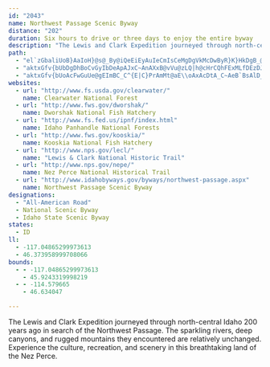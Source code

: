 ```yaml
---
id: "2043"
name: Northwest Passage Scenic Byway
distance: "202"
duration: Six hours to drive or three days to enjoy the entire byway
description: "The Lewis and Clark Expedition journeyed through north-central Idaho 200 years ago in search of the Northwest Passage. The sparkling rivers, deep canyons, and rugged mountains they encountered are relatively unchanged. Experience the culture, recreation, and scenery in this breathtaking land of the Nez Perce."
path:
  - "el`zGbaliUoB}AaIoH}@s@_By@iQeEiEyAuIeCmIsCeMgDgVkMcDwByR}K}HkDgB_@iBAeDL}CZy@G{Ae@sE_CkC}@_N}C_MgDsDw@mIg@_cAeEi@SwAGOg@kARiBs@}BqCo@_DIuABsATsP^cCzIiZd@mCp@{GPkA|Cw\\lBiWtCkc@^}BfAyAnAsANCnA{A^y@XiBGaCSmASk@Y_@o@g@oA]gGGmXf@sQPiFa@yBeAsBqDmMqZi@{Ay@gDk@aEyEgr@s@sFmAgGiEwOi@qCg@mDsKssAs@wKOkEEwKHkE`@oIl@yGh@iEnBeKdA{DlAsDrAqDzOm_@vCgJpIs\\~@gEhB{Kh@wEz@oLdBka@?}EM_F_@{Ei@wEy@oEeA_EmAkDyAaDcB{CoBmC}BeCeR}Q_CeDwB{DsAeDcCaHqKw\\_Rij@mEuLcCqFgTgb@}EoL{CyLoFg^{@kJi@wIOwGCoMfBwhAPw@JyAL_ANaA\\uAb@wAtCwH`@qARm@ZoARcAFQF]BMJk@Hk@Hk@Fm@Fo@LiCj@kb@HcJMkEk@aHu@gGiAyFmAoHu^itB{BuMm@mEo@sISmGe@s|@OyMSiEy@gIi@_EiAsFeCyImCqGwAqCeD{EqDwDyC_CqPkKmB_BgBkByD_FgDiDmJmGkB_B{BkCiBmC{CiGqMk[Qw@SsBMuFAaUCaCUeDs@uDmEuL}@aDk@sCsBoNU_CWgGc@wC}@gCeBeE{GoKqBmCuByA}@e@gCs@eAAiBRuErAcO`GiAPmA?oBe@sB_BiAeBsBiEmBmFeAeEw@yFm@wLWaIbA}_@I{Ee@mFmAaHcC_MmHyY_@mAwAsDsEyJiBgCo@q@_BaAkBg@sCC{Bb@_EhBaB\\iA?mA_@_B}AgLkRaDaG_@kA]{ACyBJkA^aBPe@Vg@~AiBf@{@ZeA`@eDF}DOiDiBiISyAIaBEk]EkBYsEcFk`@cAaEk@{AkEsIsEyGsQy[kJsQaMeScEyHcBaEgHiTeAgEo@sD]{Dc@}CKuE?ir@I{HDkCb@mIvBqZjAiYHqEYeGc@kFo@cEoAqEeBmEgBgDsCsDeGiG{BsA_MaGoBoBm@{@}@mB}BkG_KyTgCyGi@mDE_BCaBXgFpBgVp@cGn@}BjCgFpAaDv@uDrBcV~@yQDYr@oO\\iDl@wEfBkJ|GmW`CoObCwK~@eCnFmL`E{KdAaE\\eBb@{CTaDTwHXuCfEiWdAaFrCmKxAuD|@eBbDgF~AeBx@k@pDgApBeA`EwDlAwA^e@`@eAl@sB^cBl@wDdBeQh@wLDcQQ{CUgBc@}Ac@eAoBuCuLgIsB_CiAsBm@aC[kCIsCNaEd@sC|@gCtBsEfCeElDgEbDuCj@s@pA_C~AgE|C{K\\yD@_DOeCmEa`@oBoRkBaLuDs_@y@_JIaBBgBNeBdBuKx@kGp@qLByJ[oMKmGDaDx@}Rb@kCh@qAdBiC|ImLlAkBbAaCh@yA|J}\\zCoFd@sA^yAZsCp@gLd@yFrCqSx@{GN}CDwE?qE[oUWcCyAgJwC__@CcB@aDLmEN_Ct@gG|CwNxFmPpFaLnEoLfEaHlDuGlEeElCyCx@gA|EoI~A}Dh@oCl@_FN_EO{EYyA}AyEi@_A_A_AgD{@uNgBoDiAcDuAiAq@qBaBaAqA}AiCeA}Ci@oBwA_Ha@iDWqDEmDHsBHy@j@{C|@_CbEuIz@cC\\iAf@cDVgD?yDKgCm@}He@kNCwEP_K@uHy@sNc@iNQiJZgMdAgPl@eOIqHKiECmK_@mE_DoS}@sHm@wJWyCi@aCw@uBiDwHiAyCYwAU{CH_F^sENqNbE}^NqJh@eFn@gIR{LImEy@sEyFiXcAuF_AgJcDiReA{HOyBKeFHcD^aJ?aH_BoRIsD?_Gr@{n@RmC^mClDoNZcBXiCN_F?{k@JmG|Dgj@pDsk@t@iJrDi`@bDe[rAqKhBuQb@yFlGmg@T_DbB}_@b@iEdAyHfBcKhEcTnLmd@dAiClAwBp@cAlBmBlA{@jNeGlDeCfX_XvDaD|GyGnB_CbGcJdFcGxBaBbEkBNSlGoD`DwB`AgAxEcKnCcF|FiL~AmEv@gDZsBNyBEuJNyBtAsKb@cCh@oBfD{G|JkRjLuPlEeFr@gAh@sAb@qBxFy\\hAaFr@{BdBkEbDgGvByCbBsA`PyH`Cg@`OsAbAYxDmB`Bc@jBUra@yBfCe@hE_BrDs@xBG|BHhHbAjHtArABrAKtAYrBkArCmCjFiGhAcAtBeAvFmBnAa@l@EpEFxAGpE}@pDb@h@CpFu@xBs@rBsAjKsJxJyKfB}BbDaHbFkJfAoCvBwGpAaDbAoBnEeFvPwXzNmM`HmHnA{B`HuOt@gAfG{FlCwBr@Wt@GpE\\~CIhPgDlBm@fGwCbDoCfIgI|FsEvGuDfHyArBEbBFlEdBxClBrBX`EFvJjAxE_@|ToDrCFxBd@xARhAEhCk@pAu@x@y@hBeDh@eB^aCbDuOt@{Cr@gB~@cB`BoB`ByAlCyAfDyA~Bq@rCWpHOpGw@nQaD|Cy@`EyBz@MzB@bDMnBs@nBsAtPsPhBoC~L{WlFwHdBsBhBcBzFgDfDuA`B_@|AQpGElAQjBi@tAQ`GCfAa@xCyAxAkAh@m@r@eBp@{Cb@qAr@mAzAsA~Ay@z@SrCR~@G`FkArCeArByAzA_BfAoBtAcDbBmCtEiFxF_DlGaEfC_AdAQ`IGrA]lI{EdOuHlEqBfC{@~Bk@xB{@zGkElDkBbDoAxAYhF]vCg@pJaEtH_EjDaCnMoN|A}ArBgAtAc@jMoB~L_Bd@?~Ep@`BQ`A]t@o@`AkApFuKx@kAlCsChC{BbFkIdB}BjA_BhEeEvA{BdAkAlE{CdCkCpCaE|B}BbD{AxCy@d@Wl@i@hAyBr@}B`@aB|A{HtAmFxAeDrCoFhAqC`BoGx@eCt@aBx@_BhByBlE_EtFwIvH_NvGqKjA}@dPyFjGaB|Ce@lEUrBkAdB_B`B_AbEaB~@o@fI}I|AgCxCqGnFoJv@aC~AgGp@qDz@}JXmBh@eC~BuIlAkC|B{DzAyBbC_DlD{Bn@s@b@cAd@yA`@iCv@yILsC]{QCyDLmCXaDhAoIrAgInAyFbC{GbBoKxAsQD_URqFh@uGhBuJn@_CrFiMx@kAhAkA`FgDxCa@vGExAk@lEyBlAGlHT`GBxDQfDa@nCsAvEyCnA_@bAK~QEtAGvBq@lAm@nCaDbAiBvD{JdCoHtC{Hb@mB`@}Bd@cGHun@YeFc@mBmH}UOyADsC\\aBj@qApDsD|GeG~KuH|KaG|Am@nBeA~\\oObHsDlHaDrBYrAErb@GxC^xA`@rUnJtNjGta@dPvDbAbDD~AUlBg@vBaAhA}@jB{B`GgKxFyH~PkR`DaDlGkHxC{AnX}CjAGbCDh@LxBdAjHfFrBp@xBRhBGhCcAx@g@zBgChFmHbDsDrFsE~NoJrC_Cx@kAvH}N|@sAbFyFlDmCbBs@bCWhAHzCl@fBx@v@f@nCxBbBdBxEnFzHxJbElEx@d@hAf@|BXbCDhDs@~@e@bA_A~@gAdEmHnDyHd@aBr@sEN{BHyDOyEq@sKSsCgAcGcA}E"
  - "aktxGfv{bUbDgDhBoCvGyIbDeApAJxC~AnAXxB@vVu@zLQ|h@cHrCQhFExMLfDEzDJ|`@H|BWhCk@zBEfBPvFjBxDfBpC`AdPvElBZxAGx@_@nBg@rCc@bd@yEvAg@nByAx@_@tB_@fVaA|CJtAIvCk@hACbFCpHYvJMfEYdAQfAqAx@yA~AuAx@QzRuAr@?x@@bAd@dNnNbC~@x@DlBk@zLyHfG}Fn@]pHsCfHiA|ACtAP~@X|BrAxBdD`IzM|H`I|DjHdAdAlAd@dAR|AB`AK`B_@|CmBxB_BrA_B`EaI~CmHx@eA~BaCdCeBj@YlEgA|CeBr@_AtAoDn@kA~@y@`B_@hCVdAZvBlAtBbCd@`Av@lBv@jEv@rFt@vHl@xBZx@vB|BlB^h@@d@KvDmChDmBhB_@xHg@tF^rBl@rAr@xDtC~O~NzAj@~CLtAMnBcAdCgCdCuDrCmIlAeFhAaEz@mAzCqC~A{@nASpJw@rDEh@VZ`@dBpFT`@ZZXDbDsAvGaCvFq@n@uALm@IeB[_AqBaDyAyD_@_BIgAJeFp@iLVwCb@{B\\y@vGiMnDaGpDyGj@}@rAy@z@SpCSlGQjFu@dBCxDXxAb@hAf@pApAtLhQtBnBfAPdCe@vCsAxAuAxA_Fl@yC\\eApD_Bx@GhAFxD|AzCnCj@pA|AtAz@b@`Et@bDvAbAD`PaBr@Bl@TpAz@`@pAn@zFFX\\ZrCGv@_At@sBV[nBy@jDKdALv@XhC~BxAdBhAx@v@XbJnBr@IrEeFjHaEx@M~AN~@VhA`AfE~EvBd@jNgA~BcAbC_CnAaAr@W~AMbAGbCr@vH`F`@LdJu@rMeHnA_@v@Gj@DbAZfIpArA?x@KdAa@t@y@tBgDdAkCp@e@`Cq@hB}ArAq@tNaEvAWtAEtARhAr@lAnA|D|Bh@PjNdAxARx@Xd@Xf@dAt@~DNpJY~CYlGB~HJn@lBrGbA~CTfAb@~FJd@hA`Bp@pARr@f@lCTv@h@RlAk@j@Kx@Hl@TbB~APF^ApA_@T?n@Vb@l@ZlADjAaAzDCj@D`B|A|OUjDz@tDL~CZdBh@lBNX|A`BXhA?`ASfAi@v@cAR_AEmCsB_@AcCz@a@lACd@GxIgBfOgAhGo@lCy@lA_Aj@eBr@gARiAl@gAz@}@hBGXBv@nAdCbAlAdBnC\\jAVrANxBWdCmAlFyBvM_@~@oBrC]Xo@J}@?[Kc@a@uAqBy@Y}Bd@}A]_C{@oAM_@f@Sj@Er@Jx@`AfDFdAE~Ao@|Jc@jBiBfEO~@?`ANpA^zA^~@d@N\\@lBy@hBa@rA@n@X|DzD~@bBHf@ErA}AxHi@`AcC`CS^_@hBGxA`AtKh@hC|B~GxBfEnCxG\\fAN~@?z@_@bCcHjVyAxBeDjB_BxAi@`Ao@dCe@x@gBtAcEdCaAv@iAlAa@fAKxAJjBdE|SZz@rC`ExA~AjLlHlH|DbDzAlBl@bCRvAVbD`B~ChAdAt@|@jA|GnOrFbL|S|Trd@je@zIrJzAlE`FvPlA`Dn@jAlFfHTp@h@fCnDr\\lAlEzCrGxH|NfCvBp@^`Dx@r@d@d@l@Xp@h@|AJn@B`BIzl@?vjADhKNrBl@`Dx@~B|GzPhEbLlDtJb@jBH`C?lKC^uMj_AKdAGfDBnIEvV"
  - "aktxGfv{bUoAcFwGuUe@gEImBC_C^{E|C}PrAmMt@aE\\oAxAcDtA_C~AeB`BsAlD_BxCm@~AEd\\JjFkBzAsAbE{E|BaEnAwCr@{Bh@mETgKB{GTuLr@uS?sBCkA_@mBmBaFcBmG_CiKw@eBuByDsAeA_DsB}Bm@oB?sBPsCf@yADwPq@uC{@}CkBcBuAkDeFkEyDiB{@mEeAcDmBu@}@a@y@e@_Bg@oCGyACgBLcDZwC^uBXaAhBgFfEmMlBaHd@cDHkALaJA_DyAsLeAaGoC}LeFoZ_CeO_@_DMwBGiEFwF\\cGx@kDd@mAhBoCtH{IjPqOzEcFjCwDdFiId@aAxDcQbBgObBoUTiFKqH?}FDwCZsF|BkRlEi]h@sFBgBCaG_B_]}BoLeAqG_@{C]uEEqHNgKnBsY?yG{@mF}BuHgDuIyB_FsAaCqJyOcCaDoCmCo@kAy@cCsAsM_A_FSuBBkFPyBr@}EjI}a@x@_GhAaKTiChA}WNmE^sDZmB\\wAlBuFj@wA|CoE`FmF~BaEl@wAfHqThRmm@~BuKd@gDl@eC~AaF|CsGfDuF`EyFdCeCpEuD|IeEhSmF|DyAvJmGfDuChHmHv@yAxAoFX_CRoKJkJSaDe@yDo@aDsA_GcEqNyAaEgEqFsBgB_c@sd@aHmImEsHo@{AmBgCaBeDgAeBsAmB}GoIsAsCy@eDc@oEGyJIw@YgBgBuH{@mFmAsFe@_AaFsGwDiFoCyCiAeBkCiGaA}AcDoCgJkFoKoFk@q@mBuCmEyIe@eBwFq^s@aGAyDBmBVmB^gBr@mB|EsKvGuQ`MkZpBmHp@iDbAkH`@uDpByN~@uEr@_DdBoGpBeGlAoEdAyEx@gFd@uENsDhAc]RkCTcB^qBbA_Et@uB|AcCTu@xByKt@oEp@aGXaYIuDmAaUy@iMU_CoAoEcBuESoAeBwQOmFDyCTuBh@mDrAaFxD_GvAmD^kCXiGTgB^qBxBaJfDw\\?_EOyBmEsa@UuESyGOsBYgBkE{NWkCCaDHaBnBoOvAkGhBuG|AuJn@gGnD_`@rDye@ByEi@kCiBiFuMy]yFeMaBmCuOkSiAmAcAw@eA]qJmAmDsAqAaAq@w@_DoG}AwDy@cCYmAOsAk@yHa@}B{@oCcJ}MgB_D}RuPcBkAcCy@yAK}B^k@^c@j@cBlDu@zBiBdHoBnJ{AxFo@lAo@|@m@b@eBv@{@LwBHsCEsASgDcAeFuDaEkEsAoB_CmEyAmDiAiEsB}J}BmIUyAW{CFgGd@mIpBqPF_EEcBi@cEy@_DsA_DiByB}DmBoAS}BKsDf@kAh@kF~AiDl@{EZ{LDeAPkG`CgCvAoI`EsA^}@FiBMiCmBiBmCyA_Es@_DyAeOoAsKeEwXy@eEeAoC_CgDkOaOmDsDsC{Ei@cCSoAO_C?}BNcCxBsJReBH_BI_BOoB_@mB}@mBy@sAcCiCsCoAwCYyALkAd@gBrAyEfG_C`BmClAgBXmCN{BQsCk@iKaE}FmAiFyAyBaAaEkCiBsBcDaFiAeAiAg@{AW}E?cAGgBk@iBmAiA_Bs@eB_@{Ai@gEe@wBsAgDsA}BeAi@oBe@}AQ_Cs@uAm@_BgAsAeBq@qAoI_Yk@eHGyCwAaHsAmCkGoH}AsAkB}@iCYuERkAIiCiAqDgCiCgC}AmBy@qBiAoDi@eDeAaJYeEi@iNOaHJyCNcB\\wBbF{Nt@iE|AgL~B{RfAyEbAsD|AiEZeCDsCU_Cs@iCyCwEeGoDsIgIaIyIuCgFSs@Iw@EuAJeFLaCt@eDx@iCt@wA|BaCpKmHb@}@h@}AjCsMR{AB}@i@oIDuJHmHEcCKiB[sBQcCBaDTuCx@mGnAkGbEePd@eC\\aDHyDC_Ai@sD_@gAcAgBoBeCqJkGgAaCa@_BqAcGKiBBsEhAkKp@yE`AsBhC{Cx@}Ad@gCHaAEeC_@eC{EeROwA?s@H}Bx@wFf@kCj@kCnAaEvAgDZsAbAgHNmE?ab@FmFKeCWgBw@sDy@wB}CuFq@sBqBgHq@mEg@aF}@sFyCoLcBeIgIa]{A_IgBiMo@}Bc@u@uAcB}A{@gB_@cEe@kC_A_Mg@_DEeBQuCo@eCqAcDgCaD_EcBeBiAi@uBi@mAAiAPiBbAeErDaBd@wDe@gA_@uFsCaAY}JmAy@FcAV{BBg@IeFaCm@EmERgAM{As@uAgBmBeGsAkDyAcBgCcB_Bg@gCSsRqEuCYgHJgD_@yAe@yB_BcBgBsBaBsDyAgAQ{BMiB@mE~@aDfB_C~@sBb@eGj@mAWgCy@wByAuAsBcA{BiAkAy@_@uBc@}F]qB[wBi@eAq@eAgAi@w@qAuCkDyKqBcEuA_BeAw@}@e@gE{@{@_@qB}AaBuCuFmIgH{HcFmKy@uByAkCcAy@sB{@qGqA}Aq@aAu@iAkAmCsDoAsAqGuDsCeAoDeAmAk@mCyBmBaAuBQiAJs@VqHtEsBfA}C|@yARaB?y@Gs@]cAy@cAyA_@_AU_BOcC^gIGyFKwBe@{CmAyDaBmD{DaGo@s@y@q@aDeAuBU_AFgB\\mFhC_BBg@K{@g@gAiAiA{AyIgP_@_AcAuDc@_C_A_Ci@k@kAs@uGaCcCsAoCkBcCoBkGaH}ViZyAyAeAy@cBs@mAWoQi@eA]}@k@_A_AmHwNu@mBq@eDGaBBmCPeBz@kD`DkK~@oBbAiA|E}D~@uAn@kAb@_BTgBNsB?gAOyA_@mBi@wAuAeBaAg@q@SaAEo@DcErAoAVqB@m@Ys@k@a@k@q@uBsBaLyC{Q_@{Cy@gO}@_T?yFb@{H@_BIeBe@aDk@q@mAq@_DsAgByAoA{AcBkAmE{By@_AyD_Hq@a@sIyAo@W}@aAe@sAUkAo@{Is@gEmA_C}@g@aAQ_AHs@T_Av@}DzFo@t@mBhAiCZc@Eo@Yu@o@}AkDoB{I}@aJKyCFiFZ}CZoBd@cCrCcJh@aCR_BCeBUgBs@cBoAoAs@c@{MaEyAm@sBmByAyBcAwBy@cC_@sBQ}Bc@y[SsEYeCeAsEcBoFiB_FcEuMmBuImByG_AsBcDuFo@_BgCaJeAqBaHiIcCgDaHiN_CkH}@oBe@q@y@YmAKs@Dk@PaLzLs@f@_A^cBE}@SuCgCgCyDo@_B_@mCDeDVuAf@_BlBsD`GeHt@iAl@_BTsAByDIeAWsAk@yAo@_Aw@m@q@WgAOsI_@oGqAeC_A_CaBgDyAmGq@cAa@y@e@y@_Au@_Bi@yBUeCDiFRsFCiFyA{^JmFNsCX{BBqBa@sC}@oBg@i@oBi@}FS_C_@wBo@wFaDoAmAs@sAc@qA[oC?mAZwEvAoJTeCByC]aDy@mCyE{KsE{JyA_FmBmFaA{BkAkBqLqLyAcCyAyCqBcEoB{Fs@eA_@e@u@e@iEeAkCsAiAgAoDgFmD_Eg@eAaAoDc@eDMkB?aCHyAXsBfBaLd@aF?aD]sE_@yBy@sCoCaHmAaHWeAc@q@}@u@oBeA_BqAi@o@mBwEUmBc@yFO}HOeBs@mCcA_BeAw@_AOcAI}H|B}@JcBQk@Y}@w@iAsCe@aCKsDJaI?eHOsAy@oBc@m@iBu@}DIgD]uA[cBeB_@_A_@_BIaAEmBHwAlFwVn@_E?sAEkAWyAa@iAs@q@y@_@}Fg@mBw@mFyCiBm@mB_@mFKiBgAu@eAeBoHm@kBmCmFy@aA_BmA}HeEsBgDm@gCI}AAsAFuD\\oHr@yG^kCnBaHrB_FhAgBhBgEb@kBX_BR{KAiAu@qDcBgCs@e@eCg@kFEiBWsAo@eAy@yAmByBqDsAsCmAgDyAeFwGyZyBgJe@aCg@kFEuAHyDNqA\\iBz@wCxAgDvAsEj@_DXwJNsA\\kBnB{Hh@sCTmB?_GKeC}@mGa@mAaAoAo@c@sBy@uC{@y@q@cAkBeD{Hy@mAw@s@gAe@w@MmACs@HmDt@_ABy@O_AUcCkB}A{Ci@kBeAgHEeETaDrCiQRaDCyCEyAs@yFe@sB}BmEiAyAsAgAyCsAyb@uLkDeBu@y@iAuBk@_BSqAIgAEyBH_DdAiG`FuV~@_G\\{C?mBSmBc@wBe@sAsAyBoAm@aBg@{@@cCj@_Br@_DfEkCjC_Cn@mBPi@EwA[qAq@yAyAoAgCg@sAo@gCYkCUsE?sCp@uH`@sBd@aB`FgM~@_Dd@_CL_AD_BCaCOsBYsAeB{FyEgLgBeFmGqOs@wAs@y@_PcNo@q@iAaCi@_BYuAQiBCgBHmCr@iKCy@Om@cAkDk@}@}@iAiEsDyAqBqAuCi@_CWsBMkD?aBb@eEv@aD`@gAtGmJt@gBd@qBx@}JRsDtDuTRuCEmIcA{Yo@iMOiKKeAm@mCo@kAyAkBsGoFq@y@u@kBw@sEEyAl@yOBwAGs@UkAmBgGuCmHcAuFOyAGmBFuHhEc`@JoCBoBSoF[uDo@qD}A{Fy@yBsFoLeAkBw@_AcDaDkBeCq@oAu@iCc@mD?{Ed@uGtG}^hDeQBq@CaD[_BYw@o@mA}@eAu@o@sAqBcAmDm@gD{@_HI[c@e@m@yAi@q@wAy@y@UoAU{Ia@yBk@_C_B}SwQw@gAoA_CyAmEs@sEKaD?qEHiCl@sC`AsDbAwBnBmCzHiGnBqBbAgBn@wB^}ARqDCuAUwEo@mHE{BQaCCsAFgHNoC`AiH~BcLhA}Dd@gAr@{@TUbA]hAEbEHxR|@nA?b@Kj@Yj@g@~@mB~EaVR{BBqAO_H@mABsA^mDHsDi@mDsB{FaE_KoAsAu@a@{GsAeA_A]e@g@aBMw@IaA?yEO_COu@Yq@e@s@c@e@i@Su@KsC?iBp@sBDmBYgA]uCmBiDsFyMiV}EmIyEcJ}@mCUsBGyABwAR_CXmAtBsGrMs^dBoHZ_CV{GEsCQaCg@_EOk@Y_DB{B\\eDdBmHj@{BXk@hAmAn@a@hDqA^_@`AqB`@oDIaBu@wC}CyD_AyAc@sAk@aEGkCQmCS_Au@gC_@a@{JwF}AmAoAoBm@iBQmAOgB?yDhE}Ur@aF?yBOeA_@{Am@mAy@k@q@WqAGu@PiBrAm@n@mHlJcClCoBx@yA\\mDZyAAw@KaA[}@q@e@k@c@s@_AqC_@gC}Caf@e@uF_AkCg@{@k@u@m@c@{@_@kDo@eAi@sAkA_AyBqGoV{AgEuBaE}F{IeAmCcAmEsB_MeAuE}AoFmDkJ_@kAo@wE?eEzA}MBqCWgE[yAy@_CkByCsCuDgAaCeA_FaBaJeD}WUkAy@{BqDkE_AuAu@cBi@yBc@sC_@{AkA_CcL{Kg@y@w@iCOkB?}BNgAd@gBrDgJfAyBbFaHb@{@r@qCTyB?aBi@gLYeCY{@Ym@}@eAiBkAsFk@_Aa@oA_Ac@eAUaAIeABeAhAaHdB{HvDiITqB?w@YoBy@qFsAwP_@yDUgAYq@e@m@}@k@eBm@oAgAcBqCmAuC_A_AuBw@iEy@qAm@u@aAaAsBU}AOcBUyHcAqg@HcFJ}Ar@wF~@wDn@eBzBuEfHgLt@iCj@yCXsDBeCSuDm@qDoCmK_AaFiC_Yi@_CuA_EaAaB}BwCsHiEaIaEyBeByBmC}BsEs@}Bs@uDWeCMiBEwFh@wt@EsCc@yG_@iDiA{Ge@oD]iG?sDXmFRuAd@}Ad@y@r@m@v@_@nEe@rAs@tAaBX_A^wBfBuOTyCDwCKuAy@iDwB_Ga@uBWmBKkBF_FfB{KbAoIEyC]oEiFsQe@yBaAoJk@mMSgBYaCiAmFk@eBmS{h@s@qCKaAUgDDsF|Eyf@D_DCsAKaBiCmOwB}MaB{J}@sDmAmCoBsBiB}@oIsCo@g@oDmEy@q@m@UeBIgFdAs@?iAMu@]cD_Cu@]qB]u@?gFdAcBJyCQaNqCgBUsESwAQsAYeCy@}ByBiAq@iAYwDGmHxA}Cf@q@DwBEaCy@mIgF_B[{GKeBKy@M{GwBmAm@aAmA[m@a@oAoAgGo@iB_AqAi@_@{D_Ba@[c@k@_@_Ac@gBKsANuJOqAm@yBu@gAmAeAkIaGy@kAa@gA[}BOmEMgAS_A[_Ai@_AsC{Cs@kBSaAKuA[sHWyI_@mDoA_EcAgBuNwRcBmCiQsd@eQua@}@}Cm@sFG}AFgDPuDD_DOmBe@eBy@mAc@_@qJsCcCgAuBgBy@_Ai@y@iByDsKaW_CoGy@wDGmBC}BN_I?yAIsB_@wBmDwN]y@{@sAkAq@eCg@}AaAaAwAo@gCCkAn@eYEy@_@eBiAgBg@c@qBaAgCaAeAO_Bj@}BdAsBp@cB?y@QsA{@mHyHcC_DcB_Ak@MmBRy@r@iAvCYrAiA|B_At@y@ZeAJi@GgAq@_AeByCcI}CkCcKaGe@KiAFiDvCe@RgBLaBg@qAeBiAgF_AkBiBoBsAcAgFuEeAs@mEs@gBm@eAmAYo@gAyD_@s@{AuAy@g@aFuAe@AcARUPsBzDu@v@}@^uA@cIsDi@o@sCiF_@Ue@KcCR_A?_BYsBuAwAwBiAy@a@QiAA_Af@}@v@i@LoAE{LiByMyAiEcAcPaG}KsEyO{HiBgA}@}@uBgDmAyCsBoIu@_Bo@y@a@c@c@[aAe@cAY_AQ"
websites:
  - url: "http://www.fs.usda.gov/clearwater/"
    name: Clearwater National Forest
  - url: "http://www.fws.gov/dworshak/"
    name: Dworshak National Fish Hatchery
  - url: "http://www.fs.fed.us/ipnf/index.html"
    name: Idaho Panhandle National Forests
  - url: "http://www.fws.gov/kooskia/"
    name: Kooskia National Fish Hatchery
  - url: "http://www.nps.gov/lecl/"
    name: "Lewis & Clark National Historic Trail"
  - url: "http://www.nps.gov/nepe/"
    name: Nez Perce National Historical Trail
  - url: "http://www.idahobyways.gov/byways/northwest-passage.aspx"
    name: Northwest Passage Scenic Byway
designations:
  - "All-American Road"
  - National Scenic Byway
  - Idaho State Scenic Byway
states:
  - ID
ll:
  - -117.04865299973613
  - 46.373958999708066
bounds:
  - - -117.04865299973613
    - 45.9243319998219
  - - -114.579665
    - 46.634047

---
```


The Lewis and Clark Expedition journeyed through north-central Idaho 200 years ago in search of the Northwest Passage. The sparkling rivers, deep canyons, and rugged mountains they encountered are relatively unchanged. Experience the culture, recreation, and scenery in this breathtaking land of the Nez Perce.

